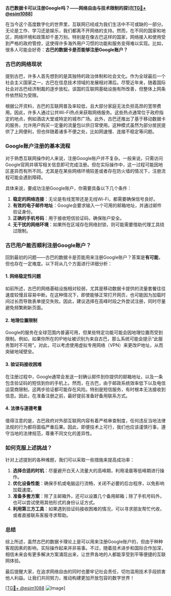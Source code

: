 **古巴数据卡可以注册Google吗？——网络自由与技术限制的探讨[[TG💪+ @esim1088](https://t.me/s/esim1088)]**

在当今这个高度数字化的世界里，互联网已经成为我们生活中不可或缺的一部分。无论是工作、学习还是娱乐，我们都离不开网络的支持。然而，在不同的国家和地区，网络环境和政策却千差万别。特别是在像古巴这样的国家，网络接入和使用受到严格的政府管控，这使得许多海外用户习惯的功能和服务变得难以实现。比如，很多人可能会好奇：**古巴的数据卡是否能够注册Google账户？**

### 古巴的网络现状

提到古巴，许多人首先想到的是其独特的政治体制和社会文化。作为全球最后一个社会主义国家之一，古巴在信息技术领域的发展相对滞后。尽管近年来，随着国际社会对古巴经济制裁的逐步放松，该国的互联网基础设施有所改善，但整体上网条件依然较为受限。

根据公开资料，古巴的互联网普及率较低，且大部分家庭无法负担高昂的宽带费用。因此，许多人通过公共Wi-Fi热点来获取网络服务。这些热点通常位于政府指定的地点，例如酒店大堂或特定的城市广场。此外，古巴还推出了基于移动数据卡的服务，允许用户购买一定量的流量包以供日常使用。这种模式虽然为部分居民提供了上网便利，但也伴随着诸多不便之处，比如网速慢、连接不稳定等问题。

### Google账户注册的基本流程

对于熟悉互联网操作的人来说，注册Google账户并不复杂。一般来说，只需访问Google官网并填写相关信息即可完成注册。但在实际操作中，这一过程可能因地区差异而有所不同。尤其是在某些网络环境较差或者存在防火墙的情况下，注册流程可能会遇到障碍。

具体来说，要成功注册Google账户，你需要具备以下几个条件：
1. **稳定的网络连接**：无论是有线宽带还是无线Wi-Fi，都需要确保信号良好。
2. **有效的电子邮件地址**：Google会要求输入一个可用的邮箱地址，并通过邮件验证身份。
3. **正确的手机号码**：用于接收短信验证码，确保账户安全。
4. **无干扰的网络环境**：如果所在区域存在网络封锁，则可能需要借助代理工具绕过限制。

### 古巴用户能否顺利注册Google账户？

回到最初的问题——古巴的数据卡是否能用来注册Google账户？答案是**有可能**，但也存在一定难度。以下将从几个方面进行详细分析：

#### 1. 网络稳定性问题
如前所述，古巴的网络基础设施相对较弱，尤其是移动数据卡提供的流量套餐往往速度较慢且容易中断。在这种情况下，即使能够正常打开网页，也可能因为加载时间过长而导致表单提交失败。因此，建议选择在高峰时段之外尝试注册，同时尽量避免频繁刷新页面。

#### 2. 地理位置限制
Google的服务在全球范围内普遍可用，但某些特定功能可能会因地理位置而受到限制。例如，如果你所在的IP地址被识别为来自古巴，那么系统可能会提示“此服务暂时不可用”。对此，可以考虑使用虚拟专用网络（VPN）来更改IP地址，从而突破地域壁垒。

#### 3. 验证码接收困难
在注册过程中，Google通常会发送一封确认邮件到你提供的邮箱地址，以及一条包含验证码的短信到你的手机上。然而，在古巴，由于邮政系统效率低下以及电信运营商限制，这两步验证都可能存在风险。特别是短信服务，有时根本无法接收到信息。因此，在准备注册之前，最好提前准备好备用联系方式。

#### 4. 法律与道德考量
值得注意的是，古巴政府对外部互联网内容有着严格审查制度，任何违反当地法律法规的行为都将面临严重后果。因此，即便技术上可行，我们也应该谨慎行事，遵守当地的法律规范，尊重不同文化的差异性。

### 如何克服上述挑战？

针对上述提到的各种难题，我们可以采取一些措施来提高成功率：

1. **选择合适的时机**：尽量避开白天人流量大的高峰期，利用凌晨等低峰期进行操作。
2. **优化设备性能**：确保手机或电脑运行流畅，关闭不必要的后台程序，以免影响加载速度。
3. **准备多套方案**：除了主邮箱外，还可以设置几个备用邮箱；除了手机号码外，也可以尝试使用其他形式的身份认证方式。
4. **利用第三方工具**：如果遇到验证码接收困难的情况，可以寻求朋友帮忙代收，或者直接联系客服寻求帮助。

### 总结

综上所述，虽然古巴的数据卡理论上是可以用来注册Google账户的，但由于种种客观因素的影响，实际操作起来并非易事。不过，随着技术进步和国际合作加深，相信未来会有更多解决方案涌现出来，让世界各地的人都能享受到平等便捷的互联网体验。

最后提醒大家，在追求网络自由的同时也要牢记社会责任，切勿滥用技术手段损害他人利益。让我们共同努力，推动构建更加开放包容的数字世界！

[[TG💪+ @esim1088](https://t.me/s/esim1088) ![Image](https://i.postimg.cc/4NQfJmqS/Snipaste-2025-05-13-00-14-12.png)]